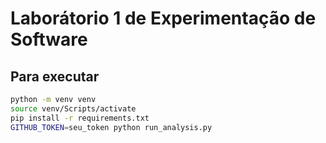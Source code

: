 # Laborátorio 1 de Experimentação de Software

## Para executar

``` Bash
python -m venv venv
source venv/Scripts/activate
pip install -r requirements.txt
GITHUB_TOKEN=seu_token python run_analysis.py
```